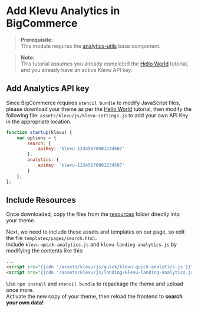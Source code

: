 # Add Klevu Analytics in BigCommerce

> **Prerequisite:**  
> This module requires the [analytics-utils](/components/analytics-utils) base component.

>**Note:**  
>This tutorial assumes you already completed the [Hello World](/getting-started/1-hello-world/custom) tutorial, and you already have an active Klevu API key.  

## Add Analytics API key

Since BigCommerce requires `stencil bundle` to modify JavaScript files,
please download your theme as per the [Hello World](/getting-started/1-hello-world/bigcommerce)
tutorial, then modify the following file: `assets/klevu/js/klevu-settings.js`
to add your own API Key in the appropriate location.

```js
function startup(klevu) {
    var options = {
        search: {
            apiKey: 'klevu-12345678901234567'
        },
        analytics: {
            apiKey: 'klevu-12345678901234567'
        }
    };
};
```

## Include Resources

Once downloaded, copy the files from the [resources](/getting-started/6-analytics/resources)
folder directly into your theme.

Next, we need to include these assets and templates on our page,
so edit the file `templates/pages/search.html`.  
Include `klevu-quick-analytics.js` and `klevu-landing-analytics.js` by modifying the contents like this:

```html
...
<script src="{{cdn '/assets/klevu/js/quick/klevu-quick-analytics.js'}}" ></script>
<script src="{{cdn '/assets/klevu/js/landing/klevu-landing-analytics.js'}}" ></script>
```

Use `npm install` and `stencil bundle` to repackage the theme and upload once more.  
Activate the new copy of your theme, then reload the frontend to **search your own data!**
